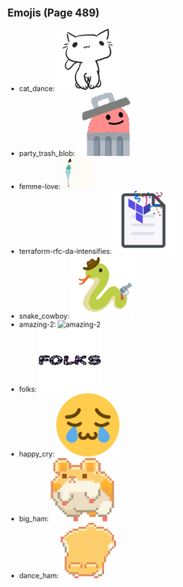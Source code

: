 
## Emojis (Page 489)

* cat_dance: ![cat_dance](output/cat_dance.gif)
* party_trash_blob: ![party_trash_blob](output/party_trash_blob.gif)
* femme-love: ![femme-love](output/femme-love.gif)
* terraform-rfc-da-intensifies: ![terraform-rfc-da-intensifies](output/terraform-rfc-da-intensifies.gif)
* snake_cowboy: ![snake_cowboy](output/snake_cowboy.png)
* amazing-2: ![amazing-2](output/amazing-2)
* folks: ![folks](output/folks.gif)
* happy_cry: ![happy_cry](output/happy_cry.png)
* big_ham: ![big_ham](output/big_ham.gif)
* dance_ham: ![dance_ham](output/dance_ham.gif)
